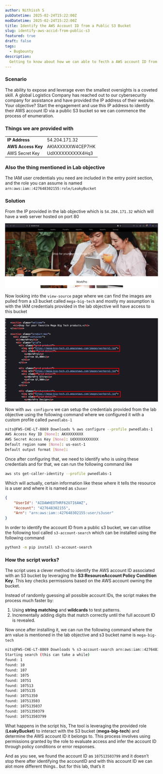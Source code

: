 ```yaml
---
author: Nithissh S
pubDatetime: 2025-02-24T15:22:00Z
modDatetime: 2025-02-24T15:22:00Z
title: Identify the AWS Account ID from a Public S3 Bucket
slug: identify-aws-accid-from-public-s3
featured: true
draft: false
tags:
  - Bugbounty
description:
  Getting to know about how we can able to fecth a AWS account ID from a publicly available s3 bucket  
---
```


### Scenario 

The ability to expose and leverage even the smallest oversights is a coveted skill. A global Logistics Company has reached out to our cybersecurity company for assistance and have provided the IP address of their website. Your objective? Start the engagement and use this IP address to identify their AWS account ID via a public S3 bucket so we can commence the process of enumeration.

  

### Things we are provided with 

|     |     |
| --- | --- |
| **IP Address** | 54.204.171.32<br> |
| **AWS Access Key** | AKIAXXXXXW4CEP7HK<br> |
| AWS Secret Key | UdXXXXXXXXXX4Hq3<br> |

  

### Also the thing mentioned in Lab objective 

The IAM user credentials you need are included in the entry point section, and the role you can assume is named `arn:aws:iam::427648302155:role/LeakyBucket`

  

### Solution 

From the IP provided in the lab objective which is `54.204.171.32` which will have a web server hosted on port 80

  

![](../../assets/images/pwnedlabs/leaky-1.png)  

  

Now looking into the `view-source` page where we can find the images are pulled from a s3 bucket called `mega-big-tech` and mostly my assumption is with the IAM credentials provided in the lab objective will have access to this bucket 

  

![](../../assets/images/pwnedlabs/leaky-2.png)   

  

Now with `aws configure` we can setup the credentials provided from the lab objective using the following command where we configured it with a custom profile called `pwnedlabs-1` 

  

```bash
nits@FWS-CHE-LT-8869 Downloads % aws configure --profile pwnedlabs-1                                             
AWS Access Key ID [None]: AKXXXXXXXX
AWS Secret Access Key [None]: UdXXXXXXXXXXX
Default region name [None]: us-east-1
Default output format [None]: 
```

  

Once after configuring that, we need to identify who is using these credentials and for that, we can run the following command like 

  

```bash
aws sts get-caller-identity --profile pwnedlabs-1
```

  

Which will actually, certain information like these where it tells the resource is a user and where it is named as `s3user` 

  

```json
{
    "UserId": "AIDAWHEOTHRF62U7I6AWZ",
    "Account": "427648302155",
    "Arn": "arn:aws:iam::427648302155:user/s3user"
}
```

  

In order to identify the account ID from a public s3 bucket, we can utilise the following tool called `s3-account-search` which can be installed using the following command 

  

```bash
python3 -m pip install s3-account-search
```

  

### How the script works?


The script uses a clever method to identify the AWS account ID associated with an S3 bucket by leveraging the **S3:ResourceAccount Policy Condition Key**. This key checks permissions based on the AWS account owning the bucket.

Instead of randomly guessing all possible account IDs, the script makes the process much faster by:

1. Using **string matching** and **wildcards** to test patterns.
2. Incrementally adding digits that match correctly until the full account ID is revealed.

Now once after installing it, we can run the following command where the arn value is mentioned in the lab objective and s3 bucket name is `mega-big-tech` 

  

```bash
nits@FWS-CHE-LT-8869 Downloads % s3-account-search arn:aws:iam::427648302155:role/LeakyBucket mega-big-tech --profile pwnedlabs-1
Starting search (this can take a while)
found: 1
found: 10
found: 107
found: 1075
found: 10751
found: 107513
found: 1075135
found: 10751350
found: 107513503
found: 1075135037
found: 10751350379
found: 107513503799
```

  

What happens in the script his, The tool is leveraging the provided role (**LeakyBucket**) to interact with the S3 bucket (**mega-big-tech**) and determine the AWS account ID it belongs to. This process involves using permissions granted by the role to evaluate access and infer the account ID through policy conditions or error responses.


And as you see, we found the account ID as `107513503799`⁠ and it doesn’t stop there after identifying the accountID and with this account ID we can alot more different things.. but for this lab, that’s it 
